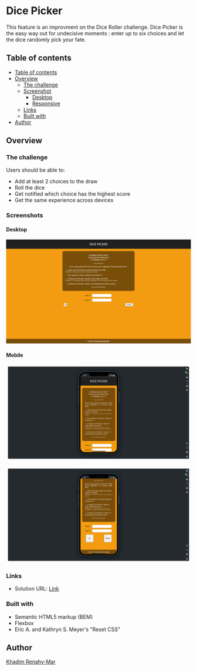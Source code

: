 # Dice Picker
This feature is an improvment on the Dice Roller challenge.
Dice Picker is the easy way out for undecisive moments : enter up to six choices and let the dice randomly pick your fate.

## Table of contents
  - [Table of contents](#table-of-contents)
  - [Overview](#overview)
    - [The challenge](#the-challenge)
    - [Screenshot](#screenshot)
      - [Desktop](#desktop)
      - [Responsive](#responsive)
    - [Links](#links)
    - [Built with](#built-with)
  - [Author](#author)

## Overview
### The challenge
Users should be able to:
- Add at least 2 choices to the draw
- Roll the dice
- Get notified which choice has the highest score
- Get the same experience across devices

### Screenshots
#### Desktop
![desktop view](https://raw.githubusercontent.com/KhadimRenahyMar/Dice-Picker/main/portfolio/screenshots/0cover.webp)

#### Mobile
![mobile view](https://raw.githubusercontent.com/KhadimRenahyMar/Dice-Picker/main/portfolio/screenshots/0landing%20-%20mobile.webp)

![mobile view](https://raw.githubusercontent.com/KhadimRenahyMar/Dice-Picker/main/portfolio/screenshots/0landing%20-%20mobile%202.webp)

### Links
- Solution URL: [Link](https://khadimrenahymar.github.io/Dice-Picker/)

### Built with

- Semantic HTML5 markup (BEM)
- Flexbox
- Eric A. and Kathryn S. Meyer's "Reset CSS"

## Author
[Khadim Renahy-Mar](https://krem-portfolio.herokuapp.com/)